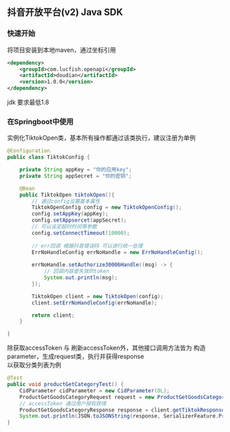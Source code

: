 ## 抖音开放平台(v2) Java SDK
### 快速开始

将项目安装到本地maven，通过坐标引用
```xml
<dependency>
    <groupId>com.lucfish.openapi</groupId>
    <artifactId>doudian</artifactId>
    <version>1.0.0</version>
</dependency>
```

jdk 要求最低1.8 

### 在Springboot中使用
实例化TiktokOpen类，基本所有操作都通过该类执行，建议注册为单例
```java
@Configuration
public class TiktokConfig {

    private String appKey = "你的应用key";
    private String appSecret = "你的密钥";

    @Bean
    public TiktokOpen tiktokOpen(){
        // 通过config设置基本属性
        TiktokOpenConfig config = new TiktokOpenConfig();
        config.setAppKey(appKey);
        config.setAppsercet(appSecret);
        // 可以设定超时时间等参数
        config.setConnectTimeout(10000);
        
        // err回调 根据抖音错误码 可以进行统一处理
        ErrNoHandleConfig errNoHandle = new ErrNoHandleConfig();
        
        errNoHandle.setAuthorize30006Handle((msg) -> {
            // 回调内容是失效的token
            System.out.println(msg);
        });

        TiktokOpen client = new TiktokOpen(config);
        client.setErrNoHandleConfig(errNoHandle);

        return client;
    }

}
```
除获取accessToken 与 刷新accessToken外，其他接口调用方法皆为 构造parameter，生成request类，执行并获得response  
以获取分类列表为例
```java
@Test
public void productGetCategoryTest() {
    CidParameter cidParameter = new CidParameter(0L);
    ProductGetGoodsCategoryRequest request = new ProductGetGoodsCategoryRequest(cidParameter);
    // accessToken 通过用户授权获得
    ProductGetGoodsCategoryResponse response = client.getTiktokResponse(request, accessToken);
    System.out.println(JSON.toJSONString(response, SerializerFeature.PrettyFormat));
}
```

